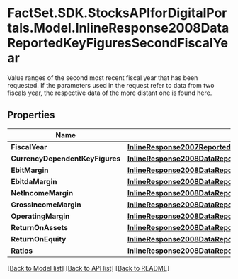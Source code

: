 # FactSet.SDK.StocksAPIforDigitalPortals.Model.InlineResponse2008DataReportedKeyFiguresSecondFiscalYear
Value ranges of the second most recent fiscal year that has been requested. If the parameters used in the request refer to data from two fiscals year, the respective data of the more distant one is found here.

## Properties

Name | Type | Description | Notes
------------ | ------------- | ------------- | -------------
**FiscalYear** | [**InlineResponse2007ReportedKeyFiguresFirstFiscalYearFiscalYear**](InlineResponse2007ReportedKeyFiguresFirstFiscalYearFiscalYear.md) |  | [optional] 
**CurrencyDependentKeyFigures** | [**InlineResponse2008DataReportedKeyFiguresFirstFiscalYearCurrencyDependentKeyFigures**](InlineResponse2008DataReportedKeyFiguresFirstFiscalYearCurrencyDependentKeyFigures.md) |  | [optional] 
**EbitMargin** | [**InlineResponse2008DataReportedKeyFiguresFirstFiscalYearEbitMargin**](InlineResponse2008DataReportedKeyFiguresFirstFiscalYearEbitMargin.md) |  | [optional] 
**EbitdaMargin** | [**InlineResponse2008DataReportedKeyFiguresFirstFiscalYearEbitdaMargin**](InlineResponse2008DataReportedKeyFiguresFirstFiscalYearEbitdaMargin.md) |  | [optional] 
**NetIncomeMargin** | [**InlineResponse2008DataReportedKeyFiguresFirstFiscalYearNetIncomeMargin**](InlineResponse2008DataReportedKeyFiguresFirstFiscalYearNetIncomeMargin.md) |  | [optional] 
**GrossIncomeMargin** | [**InlineResponse2008DataReportedKeyFiguresFirstFiscalYearGrossIncomeMargin**](InlineResponse2008DataReportedKeyFiguresFirstFiscalYearGrossIncomeMargin.md) |  | [optional] 
**OperatingMargin** | [**InlineResponse2008DataReportedKeyFiguresFirstFiscalYearOperatingMargin**](InlineResponse2008DataReportedKeyFiguresFirstFiscalYearOperatingMargin.md) |  | [optional] 
**ReturnOnAssets** | [**InlineResponse2008DataReportedKeyFiguresFirstFiscalYearReturnOnAssets**](InlineResponse2008DataReportedKeyFiguresFirstFiscalYearReturnOnAssets.md) |  | [optional] 
**ReturnOnEquity** | [**InlineResponse2008DataReportedKeyFiguresFirstFiscalYearReturnOnEquity**](InlineResponse2008DataReportedKeyFiguresFirstFiscalYearReturnOnEquity.md) |  | [optional] 
**Ratios** | [**InlineResponse2008DataReportedKeyFiguresFirstFiscalYearRatios**](InlineResponse2008DataReportedKeyFiguresFirstFiscalYearRatios.md) |  | [optional] 

[[Back to Model list]](../README.md#documentation-for-models) [[Back to API list]](../README.md#documentation-for-api-endpoints) [[Back to README]](../README.md)


